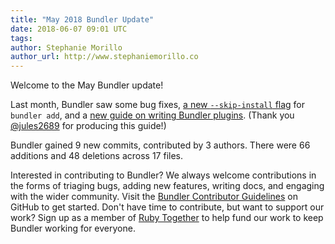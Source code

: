 ```yaml
---
title: "May 2018 Bundler Update"
date: 2018-06-07 09:01 UTC
tags:
author: Stephanie Morillo
author_url: http://www.stephaniemorillo.co
---
```


Welcome to the May Bundler update!

Last month, Bundler saw some bug fixes, [a new `--skip-install` flag](https://github.com/rubygems/bundler/commit/9e87a1ca4b0c3002ac2774e4837234cef7e3ce08) for `bundler add`, and a [new guide on writing Bundler plugins](https://bundler.io/guides/bundler_plugins.html). (Thank you [@jules2689](https://github.com/jules2689) for producing this guide!)

Bundler gained 9 new commits, contributed by 3 authors. There were 66 additions and 48 deletions across 17 files.

Interested in contributing to Bundler? We always welcome contributions in the forms of triaging bugs, adding new features, writing docs, and engaging with the wider community. Visit the [Bundler Contributor Guidelines](/doc/readme.html) on GitHub to get started. Don't have time to contribute, but want to support our work? Sign up as a member of [Ruby Together](https://rubytogether.org) to help fund our work to keep Bundler working for everyone.